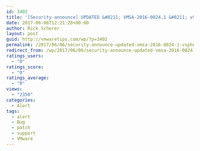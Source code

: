```yaml
---
id: 3402
title: '[Security-announce] UPDATED &#8211; VMSA-2016-0024.1 &#8211; vSphere Data Protection (VDP) updates address SSH Key-Based authentication issue'
date: 2017-06-06T12:21:28+00:00
author: Rick Scherer
layout: post
guid: http://vmwaretips.com/wp/?p=3402
permalink: /2017/06/06/security-announce-updated-vmsa-2016-0024-1-vsphere-data-protection-vdp-updates-address-ssh-key-based-authentication-issue/
redirect_from: /wp/2017/06/06/security-announce-updated-vmsa-2016-0024-1-vsphere-data-protection-vdp-updates-address-ssh-key-based-authentication-issue/
ratings_users:
  - "0"
ratings_score:
  - "0"
ratings_average:
  - "0"
views:
  - "2350"
categories:
  - Alert
tags:
  - alert
  - Bug
  - patch
  - support
  - VMware
---
```

